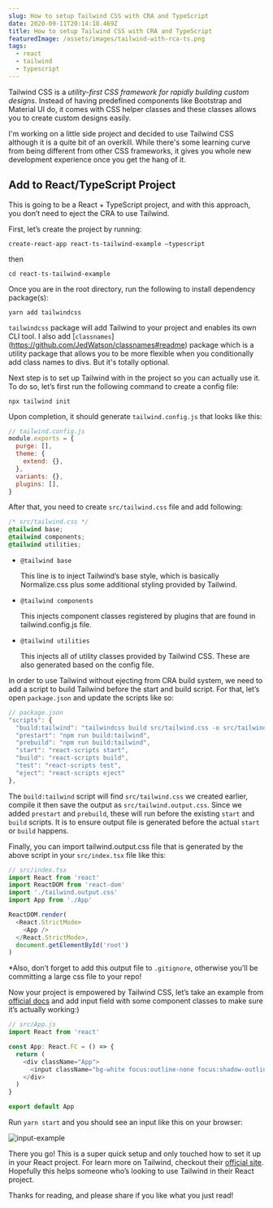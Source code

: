 ```yaml
---
slug: How to setup Tailwind CSS with CRA and TypeScript
date: 2020-09-11T20:14:18.469Z
title: How to setup Tailwind CSS with CRA and TypeScript
featuredImage: /assets/images/tailwind-with-rca-ts.png
tags:
  - react
  - tailwind
  - typescript
---
```

Tailwind CSS is a *utility-first CSS framework for rapidly building custom designs*. Instead of having predefined components like Bootstrap and Material UI do, it comes with CSS helper classes and these classes allows you to create custom designs easily.

I'm working on a little side project and decided to use Tailwind CSS although it is a quite bit of an overkill. While there's some learning curve from being different from other CSS frameworks, it gives you whole new development experience once you get the hang of it.

## Add to React/TypeScript Project

This is going to be a React + TypeScript project, and with this approach, you don’t need to eject the CRA to use Tailwind.

First, let’s create the project by running:

`create-react-app react-ts-tailwind-example —typescript`

then

`cd react-ts-tailwind-example`

Once you are in the root directory, run the following to install dependency package(s):

`yarn add tailwindcss`

`tailwindcss` package will add Tailwind to your project and enables its own CLI tool. I also add [`classnames`] (<https://github.com/JedWatson/classnames#readme>) package which is a utility package that allows you to be more flexible when you conditionally add class names to divs. But it's totally optional.

Next step is to set up Tailwind with in the project so you can actually use it. To do so, let’s first run the following command to create a config file:

`npx tailwind init`

Upon completion, it should generate `tailwind.config.js` that looks like this:

```javascript
// tailwind.config.js
module.exports = {
  purge: [],
  theme: {
    extend: {},
  },
  variants: {},
  plugins: [],
}

```

After that, you need to create `src/tailwind.css` file and add following:

```css
/* src/tailwind.css */
@tailwind base;
@tailwind components;
@tailwind utilities;
```

* `@tailwind base`

  This line is to inject Tailwind’s base style, which is basically Normalize.css plus some additional styling provided by Tailwind.
* `@tailwind components`

  This injects component classes registered by plugins that are found in tailwind.config.js file.
* `@tailwind utilities`

  This injects all of utility classes provided by Tailwind CSS. These are also generated based on the config file.

In order to use Tailwind without ejecting from CRA build system, we need to add a script to build Tailwind before the start and build script. For that, let’s open `package.json` and update the scripts like so:

```javascript
// package.json
"scripts": {
  "build:tailwind": "tailwindcss build src/tailwind.css -o src/tailwind.output.css",
  "prestart": "npm run build:tailwind",
  "prebuild": "npm run build:tailwind",
  "start": "react-scripts start",
  "build": "react-scripts build",
  "test": "react-scripts test",
  "eject": "react-scripts eject"
},
```

The `build:tailwind` script will find `src/tailwind.css` we created earlier, compile it then save the output as `src/tailwind.output.css`. Since we added `prestart` and `prebuild`, these will run before the existing `start` and `build` scripts. It is to ensure output file is generated before the actual `start` or `build` happens.

Finally, you can import tailwind.output.css file that is generated by the above script in your `src/index.tsx` file like this:

```javascript
// src/index.tsx
import React from 'react'
import ReactDOM from 'react-dom'
import './tailwind.output.css'
import App from './App'

ReactDOM.render(
  <React.StrictMode>
    <App />
  </React.StrictMode>,
  document.getElementById('root')
)
```

\*Also, don’t forget to add this output file to `.gitignore`, otherwise you’ll be committing a large css file to your repo!

Now your project is empowered by Tailwind CSS, let’s take an example from [official docs](https://tailwindcss.com/components) and add input field with some component classes to make sure it’s actually working:)

```javascript
// src/App.js
import React from 'react'

const App: React.FC = () => {
  return (
    <div className="App">
      <input className="bg-white focus:outline-none focus:shadow-outline border border-gray-300 rounded-lg py-2 px-4 block appearance-none leading-normal m-10" type="email" placeholder="jane@example.com">
    </div>
  )
}

export default App
```

Run `yarn start` and you should see an input like this on your browser:

![input-example](/assets/images/screen-shot-2020-09-11-at-1.06.21-pm.png "Tailwind Input Example")

There you go! This is a super quick setup and only touched how to set it up in your React project. For learn more on Tailwind, checkout their [official site](https://tailwindcss.com/). Hopefully this helps someone who’s looking to use Tailwind in their React project.

Thanks for reading, and please share if you like what you just read!